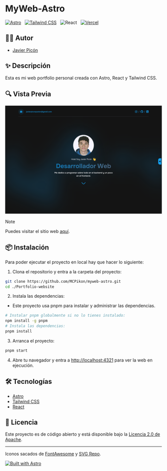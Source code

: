 
# MyWeb-Astro

[![Astro](https://img.shields.io/badge/Astro-4.12%2B-darkviolet?style=for-the-badge&logo=astro&logoColor=white&labelColor=101010)](https://astro.build/) &nbsp;
[![Tailwind CSS](https://img.shields.io/badge/Tailwind%20CSS-3.4.7%2B-dodgerblue?style=for-the-badge&logo=tailwindcss&logoColor=white&labelColor=101010)](https://tailwindcss.com/) &nbsp;
![React](https://img.shields.io/badge/React-18.3.1%2B-steelblue?style=for-the-badge&logo=react&logoColor=white&labelColor=101010) &nbsp;
[![Vercel](https://img.shields.io/badge/Vercel-static-gray?style=for-the-badge&logo=vercel&logoColor=white&labelColor=101010)](https://vercel.com)

## 🙋‍♂️ Autor

* [Javier Picón](https://github.com/MCPikon)

## ✨ Descripción

Esta es mi web portfolio personal creada con Astro, React y Tailwind CSS.

## 🔍 Vista Previa

![MyWeb-Astro Preview 2023-12-30](https://raw.githubusercontent.com/MCPikon/myweb-astro/main/public/image.jpeg)

> [!NOTE]
> Puedes visitar el sitio web [aquí](https://javier-picon.vercel.app).

## 📦 Instalación

Para poder ejecutar el proyecto en local hay que hacer lo siguiente:

1. Clona el repositorio y entra a la carpeta del proyecto:

```bash
git clone https://github.com/MCPikon/myweb-astro.git
cd ./Portfolio-website
```

2. Instala las dependencias:

* Este proyecto usa pnpm para instalar y administrar las dependencias.

```bash
# Instalar pnpm globalmente si no lo tienes instalado:
npm install -g pnpm
# Instala las dependencias:
pnpm install
```

3. Arranca el proyecto:

```bash
pnpm start
```

4. Abre tu navegador y entra a [http://localhost:4321](http://localhost:4321) para ver la web en ejecución.

## 🛠 Tecnologías

* [Astro](https://astro.build/)
* [Tailwind CSS](https://tailwindcss.com/)
* [React](https://react.dev/)

## 📄 Licencia

Este proyecto es de código abierto y está disponible bajo la [Licencia 2.0 de Apache](LICENSE).

---

Iconos sacados de [FontAwesome](https://fontawesome.com/) y [SVG Repo](https://www.svgrepo.com/).

[![Built with Astro](https://astro.badg.es/v2/built-with-astro/large.svg)](https://astro.build)

